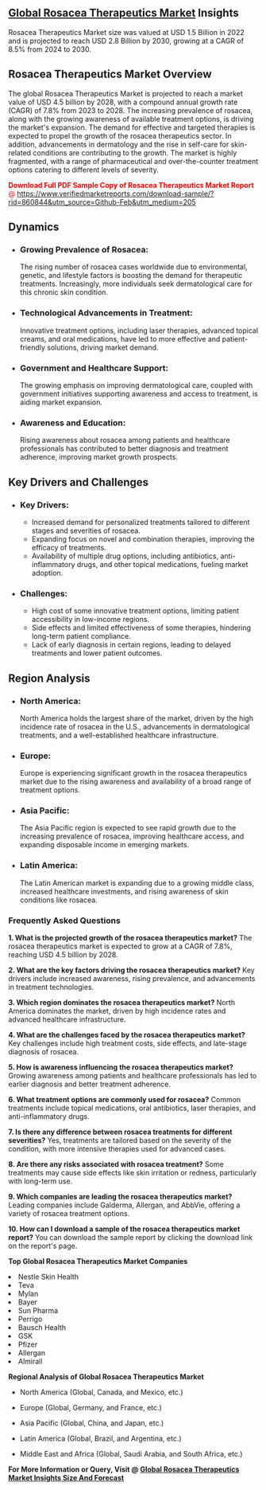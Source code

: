 <h2><a href="https://www.verifiedmarketreports.com/download-sample/?rid=860844&amp;utm_source=Github&amp;utm_medium=205" target="_blank">Global Rosacea Therapeutics Market</a> Insights</h2><p>Rosacea Therapeutics Market size was valued at USD 1.5 Billion in 2022 and is projected to reach USD 2.8 Billion by 2030, growing at a CAGR of 8.5% from 2024 to 2030.</p><p> <h2>Rosacea Therapeutics Market Overview</h2> <p>The global Rosacea Therapeutics Market is projected to reach a market value of USD 4.5 billion by 2028, with a compound annual growth rate (CAGR) of 7.8% from 2023 to 2028. The increasing prevalence of rosacea, along with the growing awareness of available treatment options, is driving the market's expansion. The demand for effective and targeted therapies is expected to propel the growth of the rosacea therapeutics sector. In addition, advancements in dermatology and the rise in self-care for skin-related conditions are contributing to the growth. The market is highly fragmented, with a range of pharmaceutical and over-the-counter treatment options catering to different levels of severity. <p><span class=""><span style="color: #ff0000;"><strong>Download Full PDF Sample Copy of Rosacea Therapeutics Market Report</strong> @ </span><a href="https://www.verifiedmarketreports.com/download-sample/?rid=860844&amp;utm_source=Github-Feb&amp;utm_medium=205" target="_blank">https://www.verifiedmarketreports.com/download-sample/?rid=860844&amp;utm_source=Github-Feb&amp;utm_medium=205</a></span></p></p> <h2>Dynamics</h2> <ul> <li><h3>Growing Prevalence of Rosacea:</h3> The rising number of rosacea cases worldwide due to environmental, genetic, and lifestyle factors is boosting the demand for therapeutic treatments. Increasingly, more individuals seek dermatological care for this chronic skin condition.</li> <li><h3>Technological Advancements in Treatment:</h3> Innovative treatment options, including laser therapies, advanced topical creams, and oral medications, have led to more effective and patient-friendly solutions, driving market demand.</li> <li><h3>Government and Healthcare Support:</h3> The growing emphasis on improving dermatological care, coupled with government initiatives supporting awareness and access to treatment, is aiding market expansion.</li> <li><h3>Awareness and Education:</h3> Rising awareness about rosacea among patients and healthcare professionals has contributed to better diagnosis and treatment adherence, improving market growth prospects.</li> </ul> <h2>Key Drivers and Challenges</h2> <ul> <li><h3>Key Drivers:</h3> <ul> <li>Increased demand for personalized treatments tailored to different stages and severities of rosacea.</li> <li>Expanding focus on novel and combination therapies, improving the efficacy of treatments.</li> <li>Availability of multiple drug options, including antibiotics, anti-inflammatory drugs, and other topical medications, fueling market adoption.</li> </ul> </li> <li><h3>Challenges:</h3> <ul> <li>High cost of some innovative treatment options, limiting patient accessibility in low-income regions.</li> <li>Side effects and limited effectiveness of some therapies, hindering long-term patient compliance.</li> <li>Lack of early diagnosis in certain regions, leading to delayed treatments and lower patient outcomes.</li> </ul> </li> </ul> <h2>Region Analysis</h2> <ul> <li><h3>North America:</h3> North America holds the largest share of the market, driven by the high incidence rate of rosacea in the U.S., advancements in dermatological treatments, and a well-established healthcare infrastructure.</li> <li><h3>Europe:</h3> Europe is experiencing significant growth in the rosacea therapeutics market due to the rising awareness and availability of a broad range of treatment options.</li> <li><h3>Asia Pacific:</h3> The Asia Pacific region is expected to see rapid growth due to the increasing prevalence of rosacea, improving healthcare access, and expanding disposable income in emerging markets.</li> <li><h3>Latin America:</h3> The Latin American market is expanding due to a growing middle class, increased healthcare investments, and rising awareness of skin conditions like rosacea.</li> </ul> <h3>Frequently Asked Questions</h3> <p><b>1. What is the projected growth of the rosacea therapeutics market?</b> The rosacea therapeutics market is expected to grow at a CAGR of 7.8%, reaching USD 4.5 billion by 2028.</p> <p><b>2. What are the key factors driving the rosacea therapeutics market?</b> Key drivers include increased awareness, rising prevalence, and advancements in treatment technologies.</p> <p><b>3. Which region dominates the rosacea therapeutics market?</b> North America dominates the market, driven by high incidence rates and advanced healthcare infrastructure.</p> <p><b>4. What are the challenges faced by the rosacea therapeutics market?</b> Key challenges include high treatment costs, side effects, and late-stage diagnosis of rosacea.</p> <p><b>5. How is awareness influencing the rosacea therapeutics market?</b> Growing awareness among patients and healthcare professionals has led to earlier diagnosis and better treatment adherence.</p> <p><b>6. What treatment options are commonly used for rosacea?</b> Common treatments include topical medications, oral antibiotics, laser therapies, and anti-inflammatory drugs.</p> <p><b>7. Is there any difference between rosacea treatments for different severities?</b> Yes, treatments are tailored based on the severity of the condition, with more intensive therapies used for advanced cases.</p> <p><b>8. Are there any risks associated with rosacea treatment?</b> Some treatments may cause side effects like skin irritation or redness, particularly with long-term use.</p> <p><b>9. Which companies are leading the rosacea therapeutics market?</b> Leading companies include Galderma, Allergan, and AbbVie, offering a variety of rosacea treatment options.</p> <p><b>10. How can I download a sample of the rosacea therapeutics market report?</b> You can download the sample report by clicking the download link on the report's page.</p> </p><p><strong>Top Global Rosacea Therapeutics Market Companies</strong></p><div data-test-id=""><p><li>Nestle Skin Health</li><li> Teva</li><li> Mylan</li><li> Bayer</li><li> Sun Pharma</li><li> Perrigo</li><li> Bausch Health</li><li> GSK</li><li> Pfizer</li><li> Allergan</li><li> Almirall</li></p><div><strong>Regional Analysis of&nbsp;Global Rosacea Therapeutics Market</strong></div><ul><li dir="ltr"><p dir="ltr">North America&nbsp;(Global, Canada, and Mexico, etc.)</p></li><li dir="ltr"><p dir="ltr">Europe (Global, Germany, and France, etc.)</p></li><li dir="ltr"><p dir="ltr">Asia Pacific&nbsp;(Global, China, and Japan, etc.)</p></li><li dir="ltr"><p dir="ltr">Latin America&nbsp;(Global, Brazil, and Argentina, etc.)</p></li><li dir="ltr">Middle East and Africa&nbsp;(Global, Saudi Arabia, and South Africa, etc.)</li></ul><p><strong>For More Information or Query, Visit @&nbsp;</strong><strong><a href="https://www.verifiedmarketreports.com/product/rosacea-therapeutics-market/?utm_source=Github&amp;utm_medium=205" target="_blank">Global Rosacea Therapeutics Market Insights Size And Forecast</a></strong></p></div>
